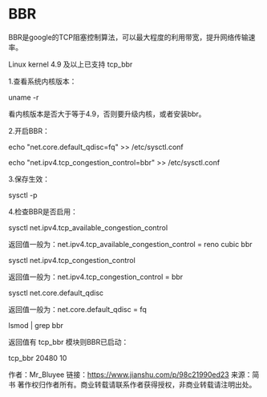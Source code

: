 # BBR

BBR是google的TCP阻塞控制算法，可以最大程度的利用带宽，提升网络传输速率。

Linux kernel 4.9 及以上已支持 tcp_bbr

1.查看系统内核版本：

uname -r

看内核版本是否大于等于4.9，否则要升级内核，或者安装bbr。

2.开启BBR：

echo "net.core.default_qdisc=fq" >> /etc/sysctl.conf

echo "net.ipv4.tcp_congestion_control=bbr" >> /etc/sysctl.conf

3.保存生效：

sysctl -p

4.检查BBR是否启用：

sysctl net.ipv4.tcp_available_congestion_control

返回值一般为：net.ipv4.tcp_available_congestion_control = reno cubic bbr

sysctl net.ipv4.tcp_congestion_control

返回值一般为：net.ipv4.tcp_congestion_control = bbr

sysctl net.core.default_qdisc

返回值一般为：net.core.default_qdisc = fq

lsmod | grep bbr

返回值有 tcp_bbr 模块则BBR已启动：

tcp_bbr 20480 10

作者：Mr_Bluyee
链接：https://www.jianshu.com/p/98c21990ed23
来源：简书
著作权归作者所有。商业转载请联系作者获得授权，非商业转载请注明出处。
